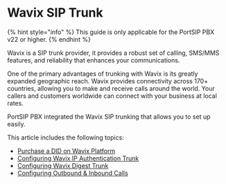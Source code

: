 # Wavix SIP Trunk

{% hint style="info" %}
This guide is only applicable for the PortSIP PBX v22 or higher.
{% endhint %}

Wavix is a SIP trunk provider, it provides a robust set of calling, SMS/MMS features, and reliability that enhances your communications.

One of the primary advantages of trunking with Wavix is its greatly expanded geographic reach. Wavix provides connectivity across 170+ countries, allowing you to make and receive calls around the world. Your callers and customers worldwide can connect with your business at local rates.

PortSIP PBX integrated the Wavix SIP trunking that allows you to set up easily.

This article includes the following topics:

* [Purchase a DID on Wavix Platform](purchase-a-did-on-wavix-platform.md)
* [Configuring Wavix IP Authentication Trunk](configuring-wavix-ip-authentication-trunk.md)
* [Configuring Wavix Digest Trunk](configuring-wavix-digest-trunk.md)
* [Configuring Outbound & Inbound Calls](configuring-outbound-and-inbound-calls.md)

